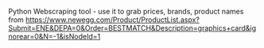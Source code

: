 Python Webscraping tool - use it to grab prices, brands, product names from https://www.newegg.com/Product/ProductList.aspx?Submit=ENE&DEPA=0&Order=BESTMATCH&Description=graphics+card&ignorear=0&N=-1&isNodeId=1
